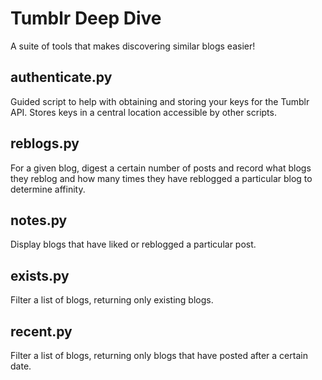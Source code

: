 # Tumblr Deep Dive

A suite of tools that makes discovering similar blogs easier!

## authenticate.py
Guided script to help with obtaining and storing your keys for the Tumblr API.  Stores keys in a central location accessible by other scripts.

## reblogs.py
For a given blog, digest a certain number of posts and record what blogs they reblog and how many times they have reblogged a particular blog to determine affinity.

## notes.py
Display blogs that have liked or reblogged a particular post.

## exists.py
Filter a list of blogs, returning only existing blogs.

## recent.py
Filter a list of blogs, returning only blogs that have posted after a certain date.